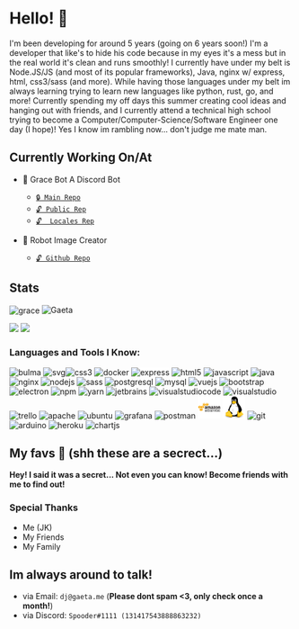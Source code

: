 # Hello! 👋

  I'm been developing for around 5 years (going on 6 years soon!) I'm a developer that like's to hide his code because in my eyes it's a mess but in the real world it's clean and runs smoothly! I currently have under my belt is Node.JS/JS (and most of its popular frameworks), Java, nginx w/ express, html, css3/sass (and more). While having those languages under my belt im always learning trying to learn new languages like python, rust, go, and more! Currently spending my off days this summer creating cool ideas and hanging out with friends, and I currently attend a technical high school trying to become a Computer/Computer-Science/Software Engineer one day (I hope)! Yes I know im rambling now... don't judge me mate man.

## Currently Working On/At
- 🤖 Grace Bot A Discord Bot
  - [``🔒 Main Repo``](https://github.com/Gaeta/Grace)
  - [``🔓 Public Rep``](https://github.com/Gaeta/Grace-public)
  - [``🔓  Locales Rep``](https://github.com/Gaeta/Grace-locales)

- 🤖 Robot Image Creator
  - [``🔓 Github Repo``](https://github.com/Gaeta/robotImageCreator)

## Stats
<img align="center" src="https://github-readme-streak-stats.herokuapp.com?user=Gaeta&theme=onedark&fire=D64BEA&ring=9656EB&sideLabels=FFFFFF&currStreakNum=3682EC&sideNums=3682EC&dates=959EAB&currStreakLabel=FFFFFF&count_private=true" alt="grace" />
<img src="https://github-profile-trophy.vercel.app/?username=Gaeta&count_private=true&theme=onedark&margin-w=15" alt="Gaeta" />

<img src="https://github-readme-stats.vercel.app/api/top-langs/?username=Gaeta&show_icons=true&title_color=d64bea&theme=onedark&text_color=fff&icon_color=9656eb&include_all_commits=true&count_private=true&line_height=20&layout=compact&hide=html&cache=false" />  <img src="https://github-readme-stats.vercel.app/api?username=Gaeta&show_icons=true&title_color=d64bea&theme=onedark&text_color=fff&icon_color=9656eb&include_all_commits=true&count_private=true&line_height=20&cache=false" />

### Languages and Tools I Know:
<img src="https://cdn.svgporn.com/logos/bulma.svg" alt="bulma" width="40" height="40"/> <img src="https://cdn.svgporn.com/logos/c-plusplus.svg" alt="svg" width="40" height="40"/><img src="https://cdn.svgporn.com/logos/css-3.svg" alt="css3" width="40" height="40"/> <img src="https://cdn.svgporn.com/logos/docker-icon.svg" alt="docker" width="40" height="40"/> <img src="https://cdn.svgporn.com/logos/express.svg" style="background-color: white;" alt="express" width="40" height="40"/> <img src="https://cdn.svgporn.com/logos/html-5.svg" alt="html5" width="40" height="40"/> <img src="https://cdn.svgporn.com/logos/javascript.svg" alt="javascript" width="40" height="40"/> <img src="https://cdn.svgporn.com/logos/java.svg" alt="java" width="40" height="40"/> <img src="https://cdn.svgporn.com/logos/nginx.svg" alt="nginx" width="40" height="40"/> <img src="https://cdn.svgporn.com/logos/nodejs-icon.svg" alt="nodejs" width="40" height="40"/> <img src="https://cdn.svgporn.com/logos/sass.svg" alt="sass" width="40" height="40"/> <img src="https://cdn.svgporn.com/logos/postgresql.svg" alt="postgresql" width="40" height="40"/> <img src="https://cdn.svgporn.com/logos/mysql.svg" alt="mysql" width="40" height="40"/> <img src="https://cdn.svgporn.com/logos/vue.svg" alt="vuejs" width="40" height="40"/> <img src="https://cdn.svgporn.com/logos/bootstrap.svg" alt="bootstrap" width="40" height="40"/> <img src="https://cdn.svgporn.com/logos/electron.svg" alt="electron" width="40" height="40"/> <img src="https://cdn.svgporn.com/logos/npm-icon.svg" alt="npm" width="40" height="40"/> <img src="https://cdn.svgporn.com/logos/yarn.svg" alt="yarn" width="40" height="40"/> <img src="https://cdn.svgporn.com/logos/jetbrains.svg" alt="jetbrains" width="40" height="40"/> <img src="https://cdn.svgporn.com/logos/visual-studio-code.svg" alt="visualstudiocode" width="40" height="40"/> <img src="https://cdn.svgporn.com/logos/visual-studio.svg" alt="visualstudio" width="40" height="40"/> <img src="https://cdn.svgporn.com/logos/trello.svg" alt="trello" width="40" height="40"/> <img src="https://cdn.svgporn.com/logos/apache.svg" alt="apache" width="40" height="40"/> <img src="https://cdn.svgporn.com/logos/ubuntu.svg" alt="ubuntu" width="40" height="40"/> <img src="https://www.vectorlogo.zone/logos/grafana/grafana-icon.svg" alt="grafana" width="40" height="40"/> <img src="https://www.vectorlogo.zone/logos/getpostman/getpostman-icon.svg" alt="postman" width="40" height="40"/> <img src="https://raw.githubusercontent.com/devicons/devicon/master/icons/amazonwebservices/amazonwebservices-original-wordmark.svg" alt="amazonwebservices" width="40" height="40"/> <img src="https://raw.githubusercontent.com/devicons/devicon/master/icons/linux/linux-original.svg" alt="linux" width="40" height="40"/> <img src="https://www.vectorlogo.zone/logos/git-scm/git-scm-icon.svg" alt="git" width="40" height="40"/> <img src="https://cdn.worldvectorlogo.com/logos/arduino-1.svg" alt="arduino" width="40" height="40"/> <img src="https://www.vectorlogo.zone/logos/heroku/heroku-icon.svg" alt="heroku" width="40" height="40"/> <img src="https://www.chartjs.org/media/logo-title.svg" alt="chartjs" width="40" height="40"/>

## My favs 💙 (shh these are a secrect...)
**Hey! I said it was a secret... Not even you can know! Become friends with me to find out!**

### Special Thanks
  - Me (JK)
  - My Friends
  - My Family

## Im always around to talk!
- via Email: ``dj@gaeta.me`` (**Please dont spam <3, only check once a month!**)
- via Discord: ``Spooder#1111 (131417543888863232)``


